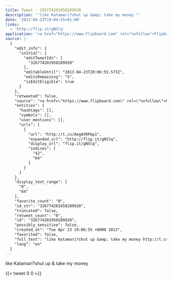 ```yaml
---
title: Tweet - 326774201950289920
description: '"like Katamari?shut up &amp; take my money "'
date: '2013-04-23T19:04:55+01:00'
links:
  - 'http://flip.it/gNSlq'
application: '<a href="https://www.flipboard.com" rel="nofollow">Flipboard</a>'
source: |-
  {
    "edit_info": {
      "initial": {
        "editTweetIds": [
          "326774201950289920"
        ],
        "editableUntil": "2013-04-23T20:06:55.573Z",
        "editsRemaining": "5",
        "isEditEligible": true
      }
    },
    "retweeted": false,
    "source": "<a href=\"https://www.flipboard.com\" rel=\"nofollow\">Flipboard</a>",
    "entities": {
      "hashtags": [],
      "symbols": [],
      "user_mentions": [],
      "urls": [
        {
          "url": "http://t.co/AegAYRPmp1",
          "expanded_url": "http://flip.it/gNSlq",
          "display_url": "flip.it/gNSlq",
          "indices": [
            "42",
            "64"
          ]
        }
      ]
    },
    "display_text_range": [
      "0",
      "64"
    ],
    "favorite_count": "0",
    "id_str": "326774201950289920",
    "truncated": false,
    "retweet_count": "0",
    "id": "326774201950289920",
    "possibly_sensitive": false,
    "created_at": "Tue Apr 23 19:06:55 +0000 2013",
    "favorited": false,
    "full_text": "like Katamari?shut up &amp; take my money http://t.co/AegAYRPmp1",
    "lang": "en"
  }
---
```

like Katamari?shut up &amp; take my money 
    
{{< tweet 0 0 >}}
    
